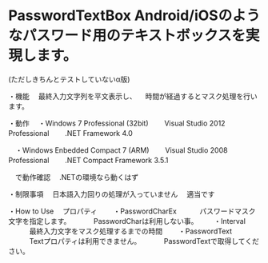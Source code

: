 PasswordTextBox
Android/iOSのようなパスワード用のテキストボックスを実現します。
============

(ただしきちんとテストしていないα版)


・機能
　最終入力文字列を平文表示し、
　時間が経過するとマスク処理を行います。


・動作
　・Windows 7 Professional (32bit)
　　Visual Studio 2012 Professional
　　.NET Framework 4.0

　・Windows Enbedded Compact 7 (ARM)
　　Visual Studio 2008 Professional
　　.NET Compact Framework 3.5.1

　で動作確認
　.NETの環境なら動くはず


・制限事項
　日本語入力回りの処理が入っていません
　適当です


・How to Use
　プロパティ
　　・PasswordCharEx
　　　パスワードマスク文字を指定します。
　　　PasswordCharは利用しない事。
　　・Interval
　　　最終入力文字をマスク処理するまでの時間
　　・PasswordText
　　　Textプロパティは利用できません。
　　　PasswordTextで取得してください。
